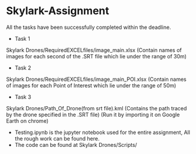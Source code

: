 # Skylark-Assignment
All the tasks have been successfully completed within the deadline.

* Task 1

Skylark Drones/RequiredEXCELfiles/image_main.xlsx
(Contain names of images for each second of the .SRT file which lie under the range of 30m) 

* Task 2

Skylark Drones/RequiredEXCELfiles/image_main_POI.xlsx
(Contain names of images for each Point of Interest which lie under the range of 50m)

* Task 3

Skylark Drones/Path_Of_Drone(from srt file).kml
(Contains the path traced by the drone specified in the .SRT file)
(Run it by importing it on Google Earth on chrome)

* Testing.ipynb is the jupyter notebook used for the entire assignment, All the rough work can be found here.
* The code can be found at Skylark Drones/Scripts/
